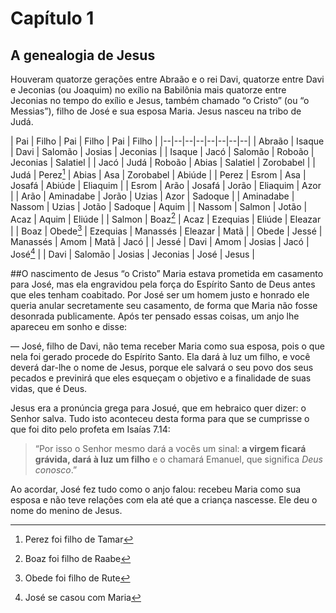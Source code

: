# Capítulo 1
## A genealogia de Jesus
Houveram quatorze gerações entre Abraão e o rei Davi, quatorze entre Davi e Jeconias (ou Joaquim) no exílio na Babilônia mais quatorze entre  Jeconias no tempo do exílio e Jesus, também chamado “o Cristo” (ou “o Messias”), filho de José e sua esposa Maria. Jesus nasceu na tribo de Judá.


| Pai | Filho | Pai | Filho | Pai | Filho |
|--|--|--|--|--|--|--|--|
| Abraão | Isaque | Davi | Salomão | Josias | Jeconias |
| Isaque | Jacó | Salomão | Roboão | Jeconias | Salatiel |
| Jacó | Judá | Roboão | Abias | Salatiel | Zorobabel |
| Judá | Perez[^1] | Abias | Asa | Zorobabel | Abiúde |
| Perez | Esrom | Asa | Josafá | Abiúde | Eliaquim |
| Esrom | Arão | Josafá | Jorão | Eliaquim | Azor |
| Arão | Aminadabe | Jorão | Uzias | Azor | Sadoque |
| Aminadabe | Nassom | Uzias | Jotão | Sadoque | Aquim |
| Nassom | Salmon | Jotão | Acaz | Aquim | Eliúde |
| Salmon | Boaz[^2] | Acaz | Ezequias | Eliúde | Eleazar |
| Boaz | Obede[^3] | Ezequias | Manassés | Eleazar | Matã |
| Obede | Jessé | Manassés | Amom | Matã | Jacó |
| Jessé | Davi | Amom | Josias | Jacó | José[^4] |
| Davi | Salomão | Josias | Jeconias | José | Jesus |
[^1]: Perez foi filho de Tamar
[^2]: Boaz foi filho de Raabe
[^3]: Obede foi filho de Rute
[^4]: José se casou com Maria

##O nascimento de Jesus “o Cristo”
Maria estava prometida em casamento para José, mas ela engravidou pela força do Espírito Santo de Deus antes que eles tenham coabitado. Por José ser um homem justo e honrado ele queria anular secretamente seu casamento, de forma que Maria não fosse desonrada publicamente. Após ter pensado essas coisas, um anjo lhe apareceu em sonho e disse:

— José, filho de Davi, não tema receber Maria como sua esposa, pois o que nela foi gerado procede do Espírito Santo. Ela dará à luz um filho, e você deverá dar-lhe o nome de Jesus, porque ele salvará o seu povo dos seus pecados e previnirá que eles esqueçam o objetivo e a finalidade de suas vidas, que é Deus.

Jesus era a pronúncia grega para Josué, que em hebraico quer dizer: o Senhor salva. Tudo isto aconteceu desta forma para que se cumprisse o que foi dito pelo profeta em Isaías 7.14:

> “Por isso o Senhor mesmo dará a vocês um sinal: **a virgem ficará grávida, dará à luz um filho** e o chamará Emanuel, que significa *Deus conosco*.”

Ao acordar, José fez tudo como o anjo falou: recebeu Maria como sua esposa e não teve relações com ela até que a criança nascesse. Ele deu o nome do menino de Jesus.
